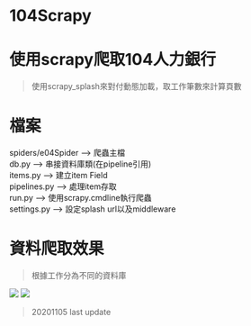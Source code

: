 # 104Scrapy
# 使用scrapy爬取104人力銀行

> 使用scrapy_splash來對付動態加載，取工作筆數來計算頁數

# 檔案

spiders/e04Spider --> 爬蟲主檔 <br>
db.py --> 串接資料庫類(在pipeline引用) <br>
items.py --> 建立item Field <br>
pipelines.py --> 處理item存取 <br>
run.py --> 使用scrapy.cmdline執行爬蟲 <br>
settings.py --> 設定splash url以及middleware <br>

# 資料爬取效果

> 根據工作分為不同的資料庫

<img src="https://github.com/charlie11438/104Scrapy/blob/master/img/result1.png" />
<img src="https://github.com/charlie11438/104Scrapy/blob/master/img/result2.png" />


> 20201105 last update

